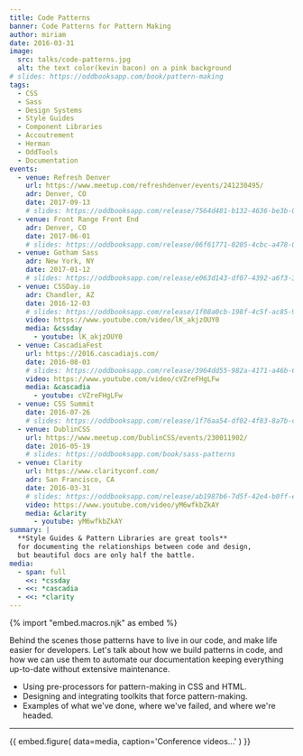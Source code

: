 ```yaml
---
title: Code Patterns
banner: Code Patterns for Pattern Making
author: miriam
date: 2016-03-31
image:
  src: talks/code-patterns.jpg
  alt: the text color(kevin bacon) on a pink background
# slides: https://oddbooksapp.com/book/pattern-making
tags:
  - CSS
  - Sass
  - Design Systems
  - Style Guides
  - Component Libraries
  - Accoutrement
  - Herman
  - OddTools
  - Documentation
events:
  - venue: Refresh Denver
    url: https://www.meetup.com/refreshdenver/events/241230495/
    adr: Denver, CO
    date: 2017-09-13
    # slides: https://oddbooksapp.com/release/7564d481-b132-4636-be3b-0907452955c7
  - venue: Front Range Front End
    adr: Denver, CO
    date: 2017-06-01
    # slides: https://oddbooksapp.com/release/06f61771-0205-4cbc-a478-050ac52cfe92
  - venue: Gotham Sass
    adr: New York, NY
    date: 2017-01-12
    # slides: https://oddbooksapp.com/release/e063d143-df07-4392-a6f3-3ae53e7fa2ca
  - venue: CSSDay.io
    adr: Chandler, AZ
    date: 2016-12-03
    # slides: https://oddbooksapp.com/release/1f08a0cb-198f-4c5f-ac85-93e55daa471d
    video: https://www.youtube.com/video/lK_akjzOUY0
    media: &cssday
      - youtube: lK_akjzOUY0
  - venue: CascadiaFest
    url: https://2016.cascadiajs.com/
    date: 2016-08-03
    # slides: https://oddbooksapp.com/release/3964dd55-982a-4171-a46b-6dd0354eac27
    video: https://www.youtube.com/video/cVZreFHgLFw
    media: &cascadia
      - youtube: cVZreFHgLFw
  - venue: CSS Summit
    date: 2016-07-26
    # slides: https://oddbooksapp.com/release/1f76aa54-df02-4f83-8a7b-c54e1c745fbf
  - venue: DublinCSS
    url: https://www.meetup.com/DublinCSS/events/230011902/
    date: 2016-05-19
    # slides: https://oddbooksapp.com/book/sass-patterns
  - venue: Clarity
    url: https://www.clarityconf.com/
    adr: San Francisco, CA
    date: 2016-03-31
    # slides: https://oddbooksapp.com/release/ab1987b6-7d5f-42e4-b0ff-e7312cb345f6
    video: https://www.youtube.com/video/yM6wfkbZkAY
    media: &clarity
      - youtube: yM6wfkbZkAY
summary: |
  **Style Guides & Pattern Libraries are great tools**
  for documenting the relationships between code and design,
  but beautiful docs are only half the battle.
media:
  - span: full
    <<: *cssday
  - <<: *cascadia
  - <<: *clarity
---
```


{% import "embed.macros.njk" as embed %}

Behind the scenes those patterns have to live in our code,
and make life easier for developers.
Let's talk about how we build patterns in code,
and how we can use them to automate our documentation
keeping everything up-to-date
without extensive maintenance.

- Using pre-processors for pattern-making in CSS and HTML.
- Designing and integrating toolkits that force pattern-making.
- Examples of what we've done, where we've failed, and where we're headed.

------

{{ embed.figure(
  data=media,
  caption='Conference videos...'
) }}
